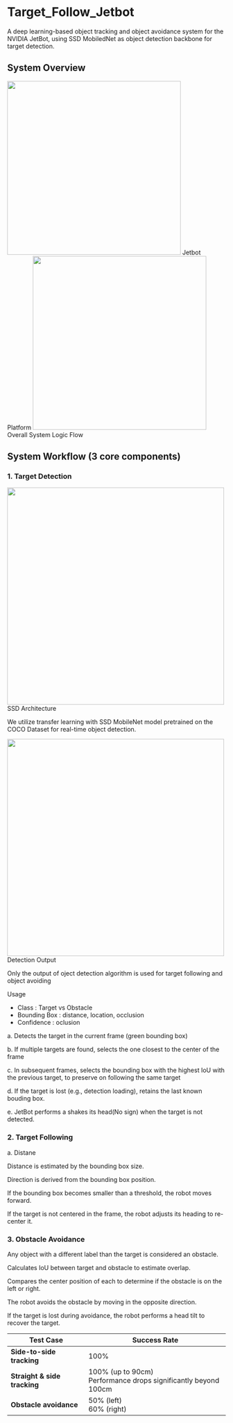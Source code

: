 # Target_Follow_Jetbot

A deep learning-based object tracking and object avoidance system for the NVIDIA JetBot, using SSD MobiledNet as object detection backbone for target detection.


## System Overview

<img src="https://github.com/user-attachments/assets/3820039b-e88f-40c0-ac3a-940f596c9360" width="400"/>
Jetbot Platform


<img src="https://github.com/user-attachments/assets/1bd5f635-1796-4f7e-b98c-72c8f3d8ceb8" width="400">
Overall System Logic Flow

## System Workflow (3 core components)

### 1. Target Detection


<img src="https://github.com/user-attachments/assets/eb0b0ea3-bee0-4c1d-83c7-18d7c85389d1" width="500">
SSD Architecture

We utilize transfer learning with SSD MobileNet model pretrained on the COCO Dataset for real-time object detection.


<img src="https://github.com/user-attachments/assets/5fcf1875-946a-4059-96cd-2e4178309595" width="500">
Detection Output

Only the output of oject detection algorithm is used for target following and object avoiding

Usage
  - Class : Target vs Obstacle
  - Bounding Box : distance, location, occlusion
  - Confidence : oclusion


a. Detects the target in the current frame (green bounding box)

b. If multiple targets are found, selects the one closest to the center of the frame

c. In subsequent frames, selects the bounding box with the highest IoU with the previous target, to preserve on following the same target

d. If the target is lost (e.g., detection loading), retains the last known bouding box.

e. JetBot performs a shakes its head(No sign) when the target is not detected.


### 2. Target Following

a. Distane

Distance is estimated by the bounding box size.

Direction is derived from the bounding box position.

If the bounding box becomes smaller than a threshold, the robot moves forward.

If the target is not centered in the frame, the robot adjusts its heading to re-center it.

### 3. Obstacle Avoidance
Any object with a different label than the target is considered an obstacle.

Calculates IoU between target and obstacle to estimate overlap.

Compares the center position of each to determine if the obstacle is on the left or right.

The robot avoids the obstacle by moving in the opposite direction.

If the target is lost during avoidance, the robot performs a head tilt to recover the target.



| Test Case                    | Success Rate                                                        |
| ---------------------------- | ------------------------------------------------------------------- |
| **Side-to-side tracking**    | 100%                                                                |
| **Straight & side tracking** | 100% (up to 90cm) <br> Performance drops significantly beyond 100cm |
| **Obstacle avoidance**       | 50% (left) <br> 60% (right)                                         |
